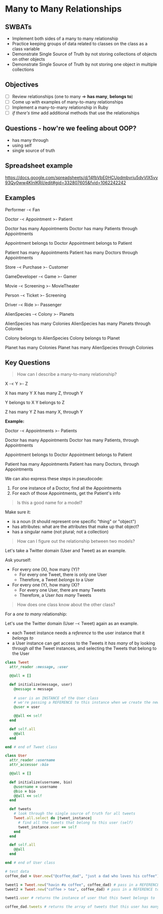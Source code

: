 Many to Many Relationships
===

## SWBATs
- Implement both sides of a many to many relationship
- Practice keeping groups of data related to classes on the class as a class variable
- Demonstrate Single Source of Truth by not storing collections of objects on other objects
- Demonstrate Single Source of Truth by not storing one object in multiple collections


## Objectives
- [ ] Review relationships (one to many => **has many**, **belongs to**)
- [ ] Come up with examples of many-to-many relationships
- [ ] Implement a many-to-many relationship in Ruby
- [ ] *if there's time* add additional methods that use the relationships

## Questions - how're we feeling about OOP?
- has many through
- using self
- single source of truth

## Spreadsheet example
https://docs.google.com/spreadsheets/d/14fbVbE0HCUpdmbvriu5dvVlX5vy93Qy0ww4KlnlKRiI/edit#gid=332807605&fvid=1062242242

## Examples

Performer -< Fan

Doctor -< Appointment >- Patient

Doctor has many Appointments
Doctor has many Patients through Appointments

Appointment belongs to Doctor
Appointment belongs to Patient

Patient has many Appointments
Patient has many Doctors through Appointments

Store -< Purchase >- Customer

GameDeveloper -< Game >- Gamer

Movie -< Screening >- MovieTheater

Person -< Ticket >- Screening


<!-- Person - MovieTheater >- Movie -->

Driver -< Ride >- Passenger


AlienSpecies -< Colony >- Planets

AlienSpecies has many Colonies
AlienSpecies has many Planets through Colonies

Colony belongs to AlienSpecies
Colony belongs to Planet

Planet has many Colonies
Planet has many AlienSpecies through Colonies



## Key Questions

> How can I describe a many-to-many relationship?

X -< Y >- Z

X has many Y
X has many Z, through Y

Y belongs to X
Y belongs to Z

Z has many Y
Z has many X, through Y

**Example:** 

Doctor -< Appointments >- Patients

Doctor has many Appointments
Doctor has many Patients, through Appointments

Appointment belongs to Doctor
Appointment belongs to Patient

Patient has many Appointments
Patient has many Doctors, through Appointments

We can also express these steps in pseudocode:

1. For one instance of a Doctor, find all the Appointments
2. For each of those Appointments, get the Patient's info

> Is this a good name for a model? 

Make sure it:
- is a noun (it should represent one specific "thing" or "object")
- has attributes: what are the attributes that make up that object?
- has a singular name (not plural; not a collection)

> How can I figure out the relationship between two models?

Let's take a Twitter domain (User and Tweet) as an example.

Ask yourself:
- For every one (X), how many (Y)?
  - For every one Tweet, there is only one User
  - Therefore, a Tweet _belongs to_ a User
- For every one (Y), how many (X)?
  - For every one User, there are many Tweets
  - Therefore, a User _has many_ Tweets

> How does one class know about the other class?

For a _one to many_ relationship:

Let's use the Twitter domain (User -< Tweet) again as an example.

- each Tweet instance needs a _reference_ to the user instance that it _belongs to_
- a User instance can get access to the Tweets it _has many_ of by looking through _all_ the Tweet instances, and selecting the Tweets that belong to the User

```rb
class Tweet
  attr_reader :message, :user

  @@all = []

  def initialize(message, user)
    @message = message
    
    # user is an INSTANCE of the User class
    # we're passing a REFERENCE to this instance when we create the new tweet
    @user = user 

    @@all << self
  end

  def self.all
    @@all
  end

end # end of Tweet class

class User
  attr_reader :username
  attr_accessor :bio

  @@all = []

  def initialize(username, bio)
    @username = username
    @bio = bio
    @@all << self
  end

  def tweets
    # look through the single source of truth for all tweets
    Tweet.all.select do |tweet_instance|
      # find all the tweets that belong to this user (self)
      tweet_instance.user == self
    end
  end

  def self.all
    @@all
  end

end # end of User class

# test data
coffee_dad = User.new("@coffee_dad", "just a dad who loves his coffee")

tweet1 = Tweet.new("havin #a coffee", coffee_dad) # pass in a REFERENCE to the User instance
tweet2 = Tweet.new("coffee > tea", coffee_dad) # pass in a REFERENCE to the User instance

tweet1.user # returns the instance of user that this tweet belongs to

coffee_dad.tweets # returns the array of tweets that this user has many of
```
